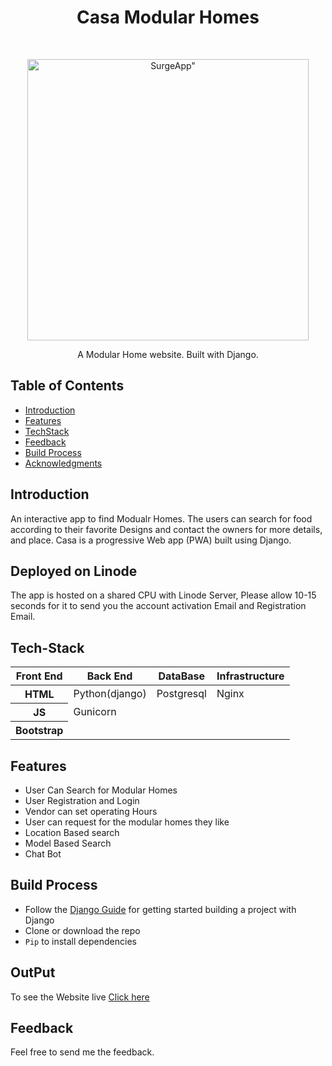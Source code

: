 <h1 align="center"> Casa Modular Homes</h1> <br>
<p align="center">
  <a href="#">
    <img alt=SurgeApp" title="SurgeApp" src="https://i.ibb.co/cx4fDrW/Crave.png" width="450">
  </a>
</p>

<p align="center">
  A Modular Home website. Built with Django.
</p>

<!-- START doctoc generated TOC please keep comment here to allow auto update -->
<!-- DON'T EDIT THIS SECTION, INSTEAD RE-RUN doctoc TO UPDATE -->
## Table of Contents

- [Introduction](#introduction)
- [Features](#features)
- [TechStack](#Techstack)
- [Feedback](#feedback)
- [Build Process](#build-process)
- [Acknowledgments](#acknowledgments)

<!-- END doctoc generated TOC please keep comment here to allow auto update -->

## Introduction

An interactive app to find Modualr Homes. The users can search for food according to their favorite Designs and contact the owners for more details, and place. Casa is a progressive Web app (PWA) built using Django.
## Deployed on Linode 
The app is hosted on a shared CPU with Linode Server, Please allow 10-15 seconds for it to send you the account activation Email and Registration Email.

## Tech-Stack
<table class="table table-bordered table-dark">
  <thead>
    <tr>
      <th scope="col">Front End</th>
      <th scope="col">Back End </th>
      <th scope="col">DataBase</th>
      <th scope="col">Infrastructure</th>               
    </tr>
  </thead>
  <tbody>
    <tr>
      <th scope="row">HTML</th>
      <td>Python(django)</td>
      <td>Postgresql</td>
      <td>Nginx</td>                
    </tr>
    <tr>
      <th scope="row">JS</th>
      <td>Gunicorn</td>                             
    </tr>
    <tr>
      <th scope="row">Bootstrap</th> 
    </tr>               
  </tbody>
</table>

## Features

* User Can Search for Modular Homes
* User Registration and Login
* Vendor can set operating Hours
* User can request for the modular homes they like
* Location Based search
* Model Based Search
* Chat Bot

<p align="center">

</p>

## Build Process

- Follow the [Django Guide](https://www.djangoproject.com/) for getting started building a project with Django
- Clone or download the repo
- `Pip` to install dependencies
  
## OutPut
To see the Website live [Click here](https://djangocasa.com/)                  
 
</p>                                                                              
                                                                              
                                                                              
                                                                              
## Feedback

Feel free to send me the feedback.
                                      
